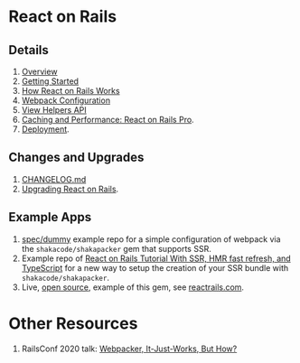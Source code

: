 # React on Rails

## Details

1. [Overview](https://www.shakacode.com/react-on-rails/docs/guides/react-on-rails-overview/)
1. [Getting Started](https://www.shakacode.com/react-on-rails/docs/getting-started/)
1. [How React on Rails Works](https://www.shakacode.com/react-on-rails/docs/guides/how-react-on-rails-works/)
1. [Webpack Configuration](https://www.shakacode.com/react-on-rails/docs/guides/webpack-configuration/)
1. [View Helpers API](https://www.shakacode.com/react-on-rails/docs/api/view-helpers-api/)
1. [Caching and Performance: React on Rails Pro](https://www.shakacode.com/react-on-rails-pro/).
1. [Deployment](https://www.shakacode.com/react-on-rails/docs/guides/deployment/).

## Changes and Upgrades

1. [CHANGELOG.md](https://github.com/shakacode/react_on_rails/tree/master/CHANGELOG.md)
2. [Upgrading React on Rails](https://www.shakacode.com/react-on-rails/docs/guides/upgrading-react-on-rails/#upgrading-to-v12).

## Example Apps

1. [spec/dummy](https://github.com/shakacode/react_on_rails/tree/master/spec/dummy) example repo for a simple configuration of webpack via the `shakacode/shakapacker` gem
   that supports SSR.
2. Example repo of [React on Rails Tutorial With SSR, HMR fast refresh, and TypeScript](https://github.com/shakacode/react_on_rails_demo_ssr_hmr) for a new way to setup the creation of your SSR bundle with `shakacode/shakapacker`.
3. Live, [open source](https://github.com/shakacode/react-webpack-rails-tutorial), example of this gem, see [reactrails.com](http://reactrails.com).

# Other Resources

1. RailsConf 2020 talk: [Webpacker, It-Just-Works, But How?](https://www.shakacode.com/blog/railsconf-2020-webpacker-it-just-works-but-how/)
